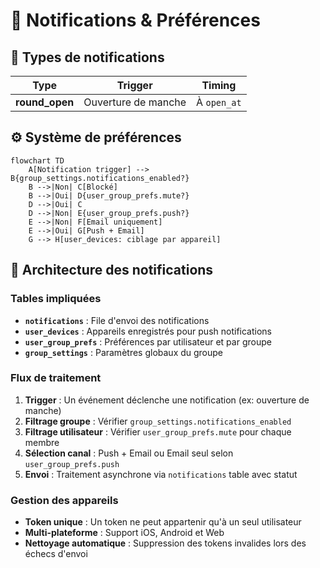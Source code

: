 # 🔔 Notifications & Préférences

## 📨 Types de notifications

| Type           | Trigger             | Timing      |
| -------------- | ------------------- | ----------- |
| **round_open** | Ouverture de manche | À `open_at` |

## ⚙️ Système de préférences

```mermaid
flowchart TD
    A[Notification trigger] --> B{group_settings.notifications_enabled?}
    B -->|Non| C[Blocké]
    B -->|Oui| D{user_group_prefs.mute?}
    D -->|Oui| C
    D -->|Non| E{user_group_prefs.push?}
    E -->|Non| F[Email uniquement]
    E -->|Oui| G[Push + Email]
    G --> H[user_devices: ciblage par appareil]
```

## 📱 Architecture des notifications

### Tables impliquées

- **`notifications`** : File d'envoi des notifications
- **`user_devices`** : Appareils enregistrés pour push notifications
- **`user_group_prefs`** : Préférences par utilisateur et par groupe
- **`group_settings`** : Paramètres globaux du groupe

### Flux de traitement

1. **Trigger** : Un événement déclenche une notification (ex: ouverture de manche)
2. **Filtrage groupe** : Vérifier `group_settings.notifications_enabled`
3. **Filtrage utilisateur** : Vérifier `user_group_prefs.mute` pour chaque membre
4. **Sélection canal** : Push + Email ou Email seul selon `user_group_prefs.push`
5. **Envoi** : Traitement asynchrone via `notifications` table avec statut

### Gestion des appareils

- **Token unique** : Un token ne peut appartenir qu'à un seul utilisateur
- **Multi-plateforme** : Support iOS, Android et Web
- **Nettoyage automatique** : Suppression des tokens invalides lors des échecs d'envoi
